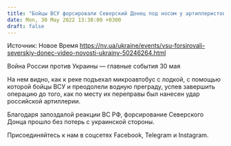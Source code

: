 ```yaml
---
title: "Бойцы ВСУ форсировали Северский Донец под носом у артиллеристов РФ — видео"
date: Mon, 30 May 2022 13:38:00 +0300
draft: false
---
```

Источник: Новое Время https://nv.ua/ukraine/events/vsu-forsirovali-severskiy-donec-video-novosti-ukrainy-50246264.html


Война России против Украины — главные события 30 мая

На нем видно, как к реке подъехал микроавтобус с лодкой, с помощью которой бойцы ВСУ и преодолели водную преграду, успев завершить операцию до того, как по месту их переправы был нанесен удар российской артиллерии.

Благодаря запоздалой реакции ВС РФ, форсирование Северского Донца прошло без потерь с украинской стороны.

Присоединяйтесь к нам в соцсетях Facebook, Telegram и Instagram.
